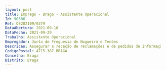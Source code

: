 ```yaml
--- 
layout: post
title: Emprego - Braga - Assistente Operacional
Id: 90386
Ref: OE202109/0379
DataAbertura: 2021-09-16
DataFecho: 2021-09-29
Trabalho: Assistente Operacional
Empregador: Junta de Freguesia de Nogueiró e Tenões
Descricao: Assegurar a receção de reclamações e de pedidos de informação, a preparação de atestados e declarações, a certificação de fotocópias, o arquivo de documentação, a devolução de editais, o apoio no expediente geral de escritório, a gestão dos atendimentos do executivo. Atender e prestar informações referentes ao recenseamento de eleitores, inserir dados, elaborar notificações, proceder ao arquivo e assegurar a correspondência. Efetuar o registo, as licenças e as notificações referentes a canídeos e gatídeos. Elaborar as atas da Comissão Social da Freguesia, apoiar o Executivo, elaborar editais, tratar da correspondência e executar notas de imprensa. Assegurar a receção, expedição de correio e encomendas no posto dos CTT, bem como de todos os serviços inerentes a loja como  pagamentos de reformas, carregamento de passes, pagamento de variadas faturas, etc. Assegurar o funcionamento do Espaço Cidadão e executar todos os serviços contratados no protocolo com a AMA.
CodigoPostal: 4715-387 BRAGA
Concelho: Braga
Distrito: Braga
--- 
```

